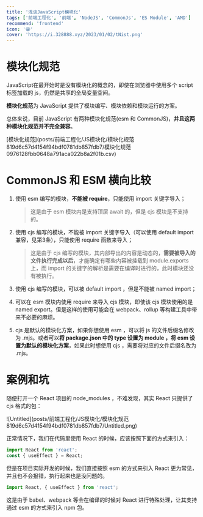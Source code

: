 ```yaml
---
title: '浅谈JavaScript模块化'
tags: ['前端工程化', '前端', 'NodeJS', 'CommonJs', 'ES Module', 'AMD']
recommend: 'frontend'
icon: '😁'
cover: 'https://i.328888.xyz/2023/01/02/tNist.png'
---
```


# 模块化规范

JavaScript在最开始时是没有模块化的概念的，即使在浏览器中使用多个 script 标签加载的 js，仍然是共享的全局变量空间。

**模块化规范**为 JavaScript 提供了模块编写、模块依赖和模块运行的方案。

总体来说，目前 JavaScript 有两种模块化规范(esm 和 CommonJS)，**并且这两种模块化规范并不完全兼容**。

[模块化规范](posts/前端工程化/JS模块化/模块化规范 819d6c57d4154f94bdf0781db857fdb7/模块化规范 0976128fbb0648a791aca022b8a2f01b.csv)

# CommonJS 和 ESM 横向比较

1. 使用 esm 编写的模块，**不能被 require**，只能使用 import 关键字导入；
    
    > 这是由于 esm 模块内是支持顶层 await 的，但是 cjs 模块是不支持的。
    > 
2. 使用 cjs 编写的模块，不能被 import 关键字导入（可以使用 default import 兼容，见第3条），只能使用 require 函数来导入；
    
    > 这是由于 cjs 编写的模块，其内部导出的内容是动态的，**需要被导入的文件执行完成以后**，才能确定有哪些内容被挂载到 module.exports 上，而 import 的关键字的解析是需要在编译时进行的，此时模块还没有被执行。
    > 
3. 使用 cjs 编写的模块，可以被 default import ，但是不能被 named import；
4. 可以在 esm 模块内使用 require 来导入 cjs 模块，即使该 cjs 模块使用的是 named export。但是这样的使用可能会在 webpack、rollup 等构建工具中带来不必要的麻烦。
5. cjs 是默认的模块化方案，如果你想使用 esm ，可以将 js 的文件后缀名修改为 .mjs。或者可以**将 package.json 中的 type 设置为 module ，将 esm 设置为默认的模块化方案**，如果此时想使用 cjs ，需要将对应的文件后缀名改为 .mjs。

# 案例和坑

随便打开一个 React 项目的 node_modules ，不难发现，其实 React 只提供了 cjs 格式的包：

![Untitled](posts/前端工程化/JS模块化/模块化规范 819d6c57d4154f94bdf0781db857fdb7/Untitled.png)

正常情况下，我们在代码里使用 React 的时候，应该按照下面的方式来引入：

```jsx
import React from 'react';
const { useEffect } = React;
```

但是在项目实际开发的时候，我们直接按照 esm 的方式来引入 React 更为常见，并且也不会报错，执行起来也是没问题的。

```jsx
import React, { useEffect } from 'react';
```

这是由于 babel、webpack 等会在编译的时候对 React 进行特殊处理，让其支持通过 esm 的方式来引入 npm 包。

